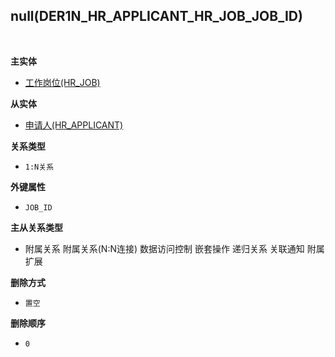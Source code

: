 ## null(DER1N_HR_APPLICANT_HR_JOB_JOB_ID) <!-- {docsify-ignore-all} -->



<br>
<p class="panel-title"><b>主实体</b></p>

* [工作岗位(HR_JOB)](module/hr/hr_job)

<p class="panel-title"><b>从实体</b></p>

* [申请人(HR_APPLICANT)](module/hr/hr_applicant)

<p class="panel-title"><b>关系类型</b></p>

* `1:N关系`

<p class="panel-title"><b>外键属性</b></p>

* `JOB_ID`

<p class="panel-title"><b>主从关系类型</b></p>

* <i class="fa fa-square"/></i> 附属关系 <i class="fa fa-square"/></i> 附属关系(N:N连接) <i class="fa fa-square"/></i> 数据访问控制 <i class="fa fa-square"/></i> 嵌套操作 <i class="fa fa-square"/></i> 递归关系 <i class="fa fa-square"/></i> 关联通知 <i class="fa fa-square"/></i> 附属扩展

<p class="panel-title"><b>删除方式</b></p>

* `置空`

<p class="panel-title"><b>删除顺序</b></p>

* `0`
